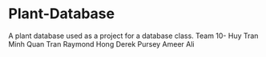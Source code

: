 # Plant-Database
A plant database used as a project for a database class. 
Team 10- 
Huy Tran
Minh Quan Tran
Raymond Hong
Derek Pursey
Ameer Ali
